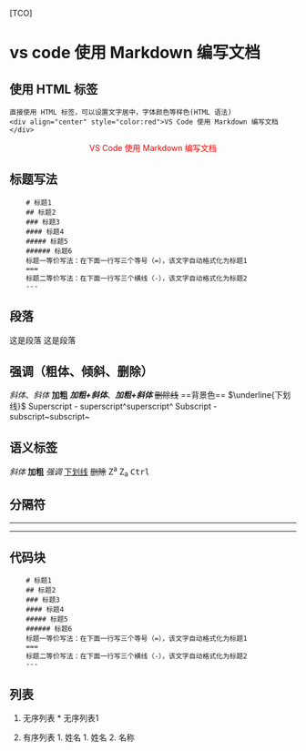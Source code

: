 [TCO]
# vs code 使用 Markdown 编写文档

## 使用 HTML 标签

```code
直接使用 HTML 标签，可以设置文字居中，字体颜色等样色(HTML 语法)
<div align="center" style="color:red">VS Code 使用 Markdown 编写文档</div>
```
<div align="center" style="color:red">VS Code 使用 Markdown 编写文档</div>

## 标题写法

```code
    # 标题1
    ## 标题2
    ### 标题3
    #### 标题4
    ##### 标题5
    ###### 标题6
    标题一等价写法：在下面一行写三个等号（=），该文字自动格式化为标题1
    ===
    标题二等价写法：在下面一行写三个横线（-），该文字自动格式化为标题2
    ---
```

## 段落

这是段落
这是段落

## 强调（粗体、倾斜、删除）

*斜体*、_斜体_
**加粗** 
***加粗+斜体***、**_加粗+斜体_**
~~删除线~~
==背景色== 
$\underline{下划线}$
Superscript - superscript^superscript^
Subscript - subscript~subscript~

## 语义标签

<i>斜体</i>
<b>加粗</b>
<em>强调</em>
<u>下划线</u>
<del>删除</del>
Z<sup>a</sup>
Z<sub>a</sub>
<kbd>Ctrl</kbd>

## 分隔符

***
---

## 代码块

```code
    # 标题1
    ## 标题2
    ### 标题3
    #### 标题4
    ##### 标题5
    ###### 标题6
    标题一等价写法：在下面一行写三个等号（=），该文字自动格式化为标题1
    ===
    标题二等价写法：在下面一行写三个横线（-），该文字自动格式化为标题2
    ---
```

## 列表

  1. 无序列表
    * 无序列表1

  2. 有序列表
    1. 姓名
    1. 姓名
    2. 名称



